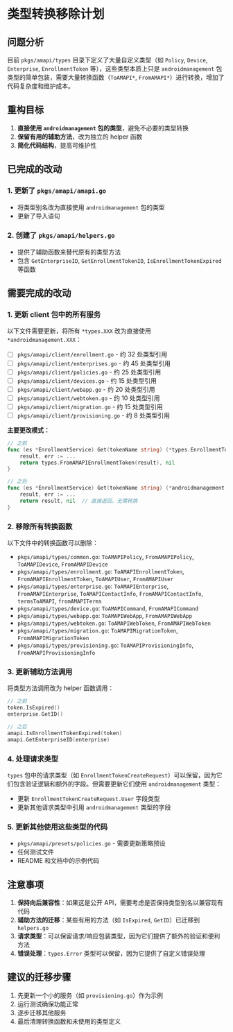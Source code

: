 # 类型转换移除计划

## 问题分析

目前 `pkgs/amapi/types` 目录下定义了大量自定义类型（如 `Policy`, `Device`, `Enterprise`, `EnrollmentToken` 等），这些类型本质上只是 `androidmanagement` 包类型的简单包装，需要大量转换函数（`ToAMAPI*`, `FromAMAPI*`）进行转换，增加了代码复杂度和维护成本。

## 重构目标

1. **直接使用 `androidmanagement` 包的类型**，避免不必要的类型转换
2. **保留有用的辅助方法**，改为独立的 helper 函数
3. **简化代码结构**，提高可维护性

## 已完成的改动

### 1. 更新了 `pkgs/amapi/amapi.go`
- 将类型别名改为直接使用 `androidmanagement` 包的类型
- 更新了导入语句

### 2. 创建了 `pkgs/amapi/helpers.go`
- 提供了辅助函数来替代原有的类型方法
- 包含 `GetEnterpriseID`, `GetEnrollmentTokenID`, `IsEnrollmentTokenExpired` 等函数

## 需要完成的改动

### 1. 更新 client 包中的所有服务

以下文件需要更新，将所有 `*types.XXX` 改为直接使用 `*androidmanagement.XXX`：

- [ ] `pkgs/amapi/client/enrollment.go` - 约 32 处类型引用
- [ ] `pkgs/amapi/client/enterprises.go` - 约 45 处类型引用
- [ ] `pkgs/amapi/client/policies.go` - 约 25 处类型引用
- [ ] `pkgs/amapi/client/devices.go` - 约 15 处类型引用
- [ ] `pkgs/amapi/client/webapp.go` - 约 20 处类型引用
- [ ] `pkgs/amapi/client/webtoken.go` - 约 10 处类型引用
- [ ] `pkgs/amapi/client/migration.go` - 约 15 处类型引用
- [ ] `pkgs/amapi/client/provisioning.go` - 约 8 处类型引用

**主要更改模式：**
```go
// 之前
func (es *EnrollmentService) Get(tokenName string) (*types.EnrollmentToken, error) {
    result, err := ...
    return types.FromAMAPIEnrollmentToken(result), nil
}

// 之后
func (es *EnrollmentService) Get(tokenName string) (*androidmanagement.EnrollmentToken, error) {
    result, err := ...
    return result, nil  // 直接返回，无需转换
}
```

### 2. 移除所有转换函数

以下文件中的转换函数可以删除：

- `pkgs/amapi/types/common.go`: `ToAMAPIPolicy`, `FromAMAPIPolicy`, `ToAMAPIDevice`, `FromAMAPIDevice`
- `pkgs/amapi/types/enrollment.go`: `ToAMAPIEnrollmentToken`, `FromAMAPIEnrollmentToken`, `ToAMAPIUser`, `FromAMAPIUser`
- `pkgs/amapi/types/enterprise.go`: `ToAMAPIEnterprise`, `FromAMAPIEnterprise`, `ToAMAPIContactInfo`, `FromAMAPIContactInfo`, `termsToAMAPI`, `fromAMAPITerms`
- `pkgs/amapi/types/device.go`: `ToAMAPICommand`, `FromAMAPICommand`
- `pkgs/amapi/types/webapp.go`: `ToAMAPIWebApp`, `FromAMAPIWebApp`
- `pkgs/amapi/types/webtoken.go`: `ToAMAPIWebToken`, `FromAMAPIWebToken`
- `pkgs/amapi/types/migration.go`: `ToAMAPIMigrationToken`, `FromAMAPIMigrationToken`
- `pkgs/amapi/types/provisioning.go`: `ToAMAPIProvisioningInfo`, `FromAMAPIProvisioningInfo`

### 3. 更新辅助方法调用

将类型方法调用改为 helper 函数调用：

```go
// 之前
token.IsExpired()
enterprise.GetID()

// 之后
amapi.IsEnrollmentTokenExpired(token)
amapi.GetEnterpriseID(enterprise)
```

### 4. 处理请求类型

`types` 包中的请求类型（如 `EnrollmentTokenCreateRequest`）可以保留，因为它们包含验证逻辑和额外的字段。但需要更新它们使用 `androidmanagement` 类型：

- 更新 `EnrollmentTokenCreateRequest.User` 字段类型
- 更新其他请求类型中引用 `androidmanagement` 类型的字段

### 5. 更新其他使用这些类型的代码

- `pkgs/amapi/presets/policies.go` - 需要更新策略预设
- 任何测试文件
- README 和文档中的示例代码

## 注意事项

1. **保持向后兼容性**：如果这是公开 API，需要考虑是否保持类型别名以兼容现有代码
2. **辅助方法的迁移**：某些有用的方法（如 `IsExpired`, `GetID`）已迁移到 `helpers.go`
3. **请求类型**：可以保留请求/响应包装类型，因为它们提供了额外的验证和便利方法
4. **错误处理**：`types.Error` 类型可以保留，因为它提供了自定义错误处理

## 建议的迁移步骤

1. 先更新一个小的服务（如 `provisioning.go`）作为示例
2. 运行测试确保功能正常
3. 逐步迁移其他服务
4. 最后清理转换函数和未使用的类型定义

